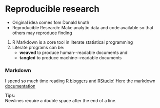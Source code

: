 # Reproducible research

- Original idea comes fom Donald knuth
- Reproducible Research: Make analytic data and code available so that others may reproduce finding

1. R Markdown is a core tool in literate statistical programming
2. Literate programs can be:
	- **weaved** to produce human‐-readable documents and 
	- **tangled** to produce machine­-‐readable documents

### Markdown

I spend so much time reading [R bloggers][1] and [RStudio](http://www.rstudio.com)!
Here the markdown [documentation][2]

[1]: http://www.r-bloggers.com/   "R bloggers"
[2]: http://daringfireball.net/projects/markdown/basics "Official documentation"

Tips:  
Newlines require a double space after the end of a line.
